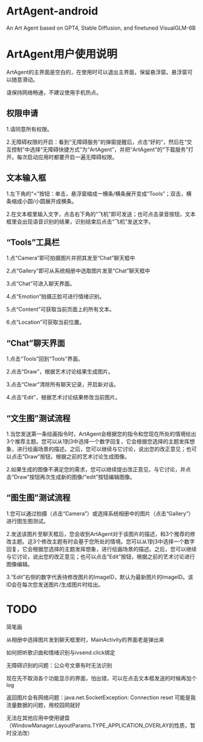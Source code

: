 # ArtAgent-android
An Art Agent based on GPT4, Stable Diffusion, and finetuned VisualGLM-6B
# ArtAgent用户使用说明
ArtAgent的主界面是空白的，在使用时可以退出主界面，保留悬浮窗。悬浮窗可以随意滑动。

请保持网络畅通，不建议使用手机热点。
## 权限申请
1.请同意所有权限。

2.无障碍权限的开启：看到“无障碍服务”的弹窗提醒后，点击“好的”，然后在“交互控制”中选择“无障碍快捷方式”为“ArtAgent”，并把“ArtAgent”的“下载服务”打开。每次启动应用时都要开启一遍无障碍权限。
## 文本输入框
1.左下角的“<”按钮：单击，悬浮窗缩成一横条/横条展开变成“Tools”；双击，横条缩成小圆/小圆展开成横条。

2.在文本框里输入文字，点击右下角的“飞机”即可发送；也可点击录音按钮，文本框里会出现语音识别的结果，识别结束后点击“飞机”发送文字。
## “Tools”工具栏
1.点“Camera”即可拍摄图片并把其发至“Chat”聊天框中

2.点“Gallery”即可从系统相册中选取图片发至“Chat”聊天框中

3.点“Chat”可进入聊天界面。

4.点“Emotion”拍摄正脸可进行情绪识别。

5.点“Content”可获取当前页面上的所有文本。

6.点“Location”可获取当前位置。
## “Chat”聊天界面
1.点击“Tools”回到“Tools”界面。

2.点击“Draw”，根据艺术讨论结果生成图片。

3.点击“Clear”清除所有聊天记录，开启新对话。

4.点击“Edit”，根据艺术讨论结果修改当前图片。
## “文生图”测试流程
1.当您发送第一条绘画指令时，ArtAgent会根据您的指令和您现在所处的情境给出3个推荐主题。您可以从1到3中选择一个数字回复，它会根据您选择的主题发挥想象，进行绘画场景的描述。之后，您可以继续与它讨论，说出您的改正意见；也可以点击“Draw”按钮，根据之前的艺术讨论生成图像。

2.如果生成的图像不满足您的需求，您可以继续提出改正意见，与它讨论，并点击“Draw”按钮再次生成新的图像/“edit”按钮编辑图像。
## “图生图”测试流程
1.您可以通过拍摄（点击“Camera”）或选择系统相册中的图片（点击“Gallery”）进行图生图测试。

2.发送该图片至聊天框后，您会收到ArtAgent对于该图片的描述，和3个推荐的修改主题。这3个修改主题有时会基于您所处的情境。您可以从1到3中选择一个数字回复，它会根据您选择的主题发挥想象，进行绘画场景的描述。之后，您可以继续与它讨论，说出您的改正意见；也可以点击“Edit”按钮，根据之前的艺术讨论进行图像编辑。

3.“Edit”右侧的数字代表待修改图片的ImageID，默认为最新图片的ImageID。该ID会在每次您发送图片/生成图片时给出。
# TODO
简笔画

从相册中选择图片发到聊天框里时，MainActivity的界面老是弹出来

如何把听歌识曲和情绪识别与ivsend.click绑定

无障碍识别的问题：公众号文章有时无法识别

现在先不取消各个功能显示的界面，怕出错，可以在点击文本框发送的时候再加个 log

返回图片会有网络问题：java.net.SocketException: Connection reset 可能是我流量数据的问题，用校园网就好

无法在其他应用中使用键盘（WindowManager.LayoutParams.TYPE_APPLICATION_OVERLAY的性质，暂时没法改）
